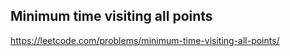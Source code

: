 ## Minimum time visiting all points
https://leetcode.com/problems/minimum-time-visiting-all-points/
